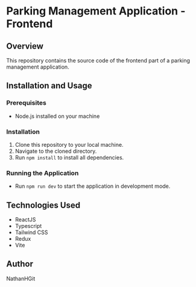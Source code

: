 # Parking Management Application - Frontend

## Overview

This repository contains the source code of the frontend part of a parking management application.

## Installation and Usage

### Prerequisites

- Node.js installed on your machine

### Installation

1. Clone this repository to your local machine.
2. Navigate to the cloned directory.
3. Run `npm install` to install all dependencies.

### Running the Application

- Run `npm run dev` to start the application in development mode.

## Technologies Used

- ReactJS
- Typescript
- Tailwind CSS
- Redux
- Vite

## Author

NathanHGit
